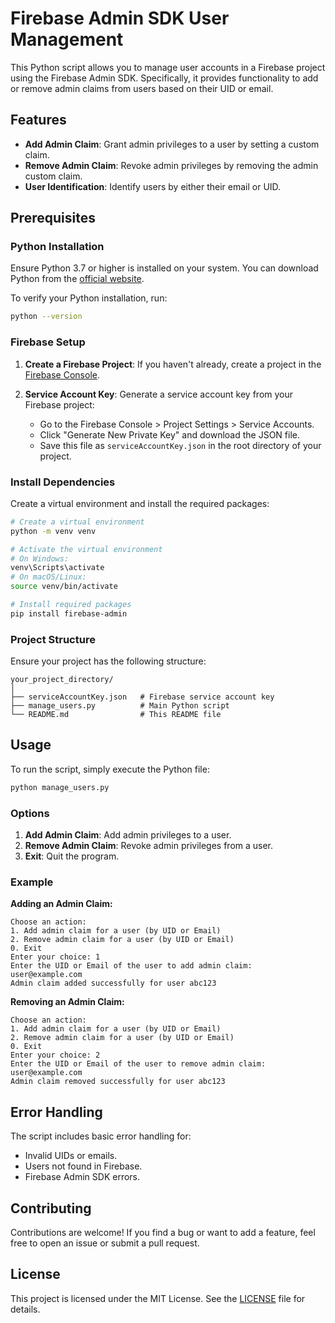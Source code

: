 # Firebase Admin SDK User Management

This Python script allows you to manage user accounts in a Firebase project using the Firebase Admin SDK. Specifically, it provides functionality to add or remove admin claims from users based on their UID or email.

## Features

- **Add Admin Claim**: Grant admin privileges to a user by setting a custom claim.
- **Remove Admin Claim**: Revoke admin privileges by removing the admin custom claim.
- **User Identification**: Identify users by either their email or UID.

## Prerequisites

### Python Installation

Ensure Python 3.7 or higher is installed on your system. You can download Python from the [official website](https://www.python.org/downloads/).

To verify your Python installation, run:

```bash
python --version
```

### Firebase Setup

1. **Create a Firebase Project**: If you haven't already, create a project in the [Firebase Console](https://console.firebase.google.com/).

2. **Service Account Key**: Generate a service account key from your Firebase project:
   - Go to the Firebase Console > Project Settings > Service Accounts.
   - Click "Generate New Private Key" and download the JSON file.
   - Save this file as `serviceAccountKey.json` in the root directory of your project.

### Install Dependencies

Create a virtual environment and install the required packages:

```bash
# Create a virtual environment
python -m venv venv

# Activate the virtual environment
# On Windows:
venv\Scripts\activate
# On macOS/Linux:
source venv/bin/activate

# Install required packages
pip install firebase-admin
```

### Project Structure

Ensure your project has the following structure:

```plaintext
your_project_directory/
│
├── serviceAccountKey.json   # Firebase service account key
├── manage_users.py          # Main Python script
└── README.md                # This README file
```

## Usage

To run the script, simply execute the Python file:

```bash
python manage_users.py
```

### Options

1. **Add Admin Claim**: Add admin privileges to a user.
2. **Remove Admin Claim**: Revoke admin privileges from a user.
3. **Exit**: Quit the program.

### Example

**Adding an Admin Claim:**

```plaintext
Choose an action:
1. Add admin claim for a user (by UID or Email)
2. Remove admin claim for a user (by UID or Email)
0. Exit
Enter your choice: 1
Enter the UID or Email of the user to add admin claim: user@example.com
Admin claim added successfully for user abc123
```

**Removing an Admin Claim:**

```plaintext
Choose an action:
1. Add admin claim for a user (by UID or Email)
2. Remove admin claim for a user (by UID or Email)
0. Exit
Enter your choice: 2
Enter the UID or Email of the user to remove admin claim: user@example.com
Admin claim removed successfully for user abc123
```

## Error Handling

The script includes basic error handling for:
- Invalid UIDs or emails.
- Users not found in Firebase.
- Firebase Admin SDK errors.

## Contributing

Contributions are welcome! If you find a bug or want to add a feature, feel free to open an issue or submit a pull request.

## License

This project is licensed under the MIT License. See the [LICENSE](LICENSE) file for details.